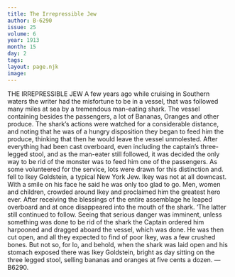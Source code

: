 ```yaml
---
title: The Irrepressible Jew
author: B-6290
issue: 25
volume: 6
year: 1913
month: 15
day: 2
tags:
layout: page.njk
image:
---
```

THE IRREPRESSIBLE JEW    A few years ago while cruising in Southern waters the writer had the misfortune to be in a vessel, that was followed many miles at sea by a tremendous man-eating shark. The vessel containing besides the passengers, a lot of Bananas, Oranges and other produce. The shark’s actions were watched for a considerable distance, and noting that he was of a hungry disposition they began to feed him the produce, thinking that then he would leave the vessel unmolested. After everything had been cast overboard, even including the captain’s three-legged stool, and as the man-eater still followed, it was decided the only way to be rid of the monster was to feed him one of the passengers. As some volunteered for the service, lots were drawn for this distinction and. fell to Ikey Goldstein, a typical New York Jew. Ikey was not at all downcast. With a smile on his face he said he was only too glad to go. Men, women and children, crowded around Ikey and proclaimed him the greatest hero ever. After receiving the blessings of the entire assemblage he leaped overboard and at once disappeared into the mouth of the shark. ‘The latter still continued to follow. Seeing that serious danger was imminent, unless something was done to be rid of the shark the Captain ordered him harpooned and dragged aboard the vessel, which was done. He was then cut open, and all they expected to find of poor Ikey, was a few crushed bones. But not so, for lo, and behold, when the shark was laid open and his stomach exposed there was Ikey Goldstein, bright as day sitting on the three legged stool, selling bananas and oranges at five cents a dozen. —B6290. 

